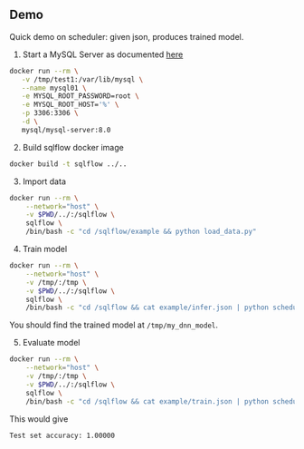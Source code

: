 ## Demo

Quick demo on scheduler: given json, produces trained model.

1. Start a MySQL Server as documented [here](https://github.com/wangkuiyi/sqlflow/blob/develop/doc/mysql-setup.md)

```bash
docker run --rm \
   -v /tmp/test1:/var/lib/mysql \
   --name mysql01 \
   -e MYSQL_ROOT_PASSWORD=root \
   -e MYSQL_ROOT_HOST='%' \
   -p 3306:3306 \
   -d \
   mysql/mysql-server:8.0
```

2. Build sqlflow docker image

```bash
docker build -t sqlflow ../..
```

3. Import data
```bash
docker run --rm \
    --network="host" \
    -v $PWD/../:/sqlflow \
    sqlflow \
    /bin/bash -c "cd /sqlflow/example && python load_data.py"
```

4. Train model
```bash
docker run --rm \
    --network="host" \
    -v /tmp/:/tmp \
    -v $PWD/../:/sqlflow \
    sqlflow \
    /bin/bash -c "cd /sqlflow && cat example/infer.json | python scheduler.py"
```

You should find the trained model at `/tmp/my_dnn_model`.

5. Evaluate model
```bash
docker run --rm \
    --network="host" \
    -v /tmp/:/tmp \
    -v $PWD/../:/sqlflow \
    sqlflow \
    /bin/bash -c "cd /sqlflow && cat example/train.json | python scheduler.py"
```

This would give

```text
Test set accuracy: 1.00000
```
